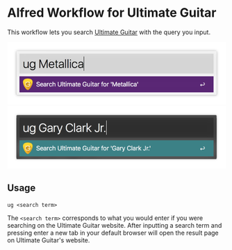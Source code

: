 # Alfred Workflow for Ultimate Guitar
This workflow lets you search [Ultimate Guitar](http://www.ultimate-guitar.com) with the query you input. 

![Alfred interface with light theme](include/search-example-light.png)
![Alfred interface with dark theme](include/search-example-dark.png)

## Usage
```
ug <search term>
```
The `<search term>` corresponds to what you would enter if you were searching on the Ultimate Guitar website. After inputting a search term and pressing enter a new tab in your default browser will open the result page on Ultimate Guitar's website. 
